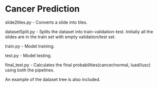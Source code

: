 # Cancer Prediction

slide2tiles.py - Converts a slide into tiles.

datasetSplit.py - Splits the dataset into train-validation-test. Initially all the slides are in the train set with empty validation/test set.

train.py - Model training.

test.py - Model testing.

final_test.py - Calculates the final probabilities(cancer/normal, luad/lusc) using both the pipelines.

An example of the dataset tree is also included.
